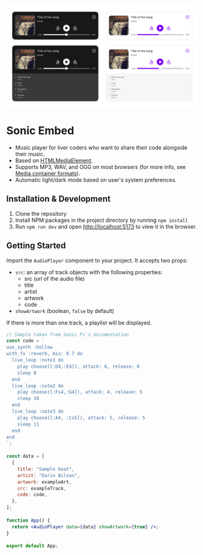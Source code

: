 ![Screenshot of Sonic Embed showing light and dark modes](./src/assets/screenshot.png)

# Sonic Embed

- Music player for liver coders who want to share their code alongside their music.
- Based on [HTMLMediaElement](https://developer.mozilla.org/en-US/docs/Web/API/HTMLMediaElement).
- Supports MP3, WAV, and OGG on most browsers (for more info, see [Media container formats](https://developer.mozilla.org/en-US/docs/Web/Media/Formats/Containers)).
- Automatic light/dark mode based on user's system preferences.

## Installation & Development

1. Clone the repository
2. Install NPM packages in the project directory by running `npm install`
3. Run `npm run dev` and open [http://localhost:5173](http://localhost:5173) to view it in the browser.

## Getting Started

Import the `AudioPlayer` component to your project. It accepts two props:

- `src`: an array of track objects with the following properties:
  - src (url of the audio file)
  - title
  - artist
  - artwork
  - code
- `showArtwork` (boolean, `false` by default)

If there is more than one track, a playlist will be displayed.

```jsx
// Sample taken from Sonic Pi's documentation
const code = `
use_synth :hollow
with_fx :reverb, mix: 0.7 do
  live_loop :note1 do
    play choose([:D4,:E4]), attack: 6, release: 6
    sleep 8
  end
  live_loop :note2 do
    play choose([:Fs4,:G4]), attack: 4, release: 5
    sleep 10
  end
  live_loop :note3 do
    play choose([:A4, :Cs5]), attack: 5, release: 5
    sleep 11
  end
end
`;

const data = [
  {
    title: "Sample beat",
    artist: "Darin Wilson",
    artwork: exampleArt,
    src: exampleTrack,
    code: code,
  },
];

function App() {
  return <AudioPlayer data={data} showArtwork={true} />;
}

export default App;
```
